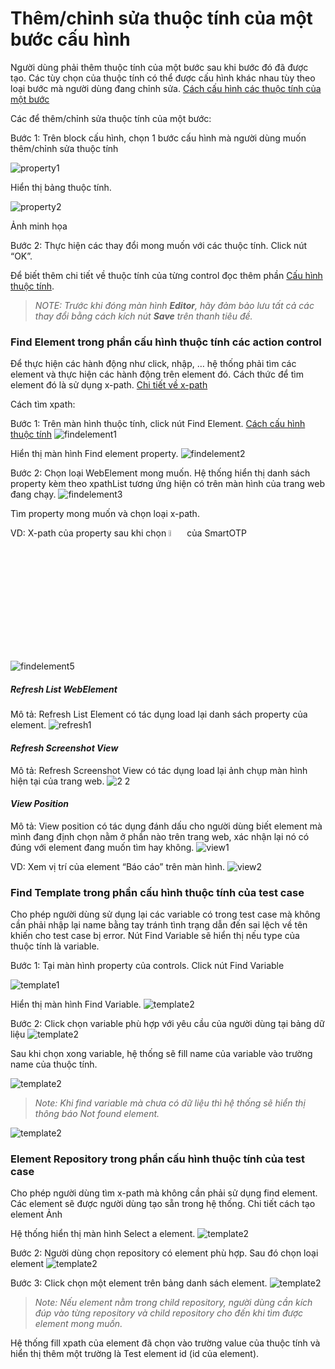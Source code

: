 # Thêm/chỉnh sửa thuộc tính của một bước cấu hình
Người dùng phải thêm thuộc tính của một bước sau khi bước đó đã được tạo. Các tùy chọn của thuộc tính có thể được cấu hình khác nhau tùy theo loại bước mà người dùng đang chỉnh sửa.  [Cách cấu hình các thuộc tính của một bước](https://github.com/quynh-dn/QA-Platform/blob/main/1.3.1%20action.md)

Các để thêm/chỉnh sửa thuộc tính của một bước:

Bước 1: Trên block cấu hình, chọn 1 bước cấu hình mà người dùng muốn thêm/chỉnh sửa thuộc tính 

![property1](https://user-images.githubusercontent.com/105435351/197674399-e25f2ca2-8257-4b1c-b1d8-09c48b224e6c.png)

Hiển thị bảng thuộc tính. 

![property2](https://user-images.githubusercontent.com/105435351/197674655-a459a85a-f63b-4a8f-a1d0-712f93f3baaf.png)

Ảnh minh họa

Bước 2: Thực hiện các thay đổi mong muốn với các thuộc tính. Click nút “OK”.

Để biết thêm chi tiết về thuộc tính của từng control đọc thêm phần [Cấu hình thuộc tính](https://github.com/quynh-dn/QA-Platform/blob/main/1.4.1%20Cau%20hinh%20cac%20buoc%20thuoc%20tinh.md).

> *NOTE: Trước khi đóng màn hình **Editor**, hãy đảm bảo lưu tất cả các thay đổi bằng cách kích nút **Save** trên thanh tiêu đề.*

### Find Element trong phần cấu hình thuộc tính các action control

Để thực hiện các hành động như click, nhập, … hệ thống phải tìm các element và thực hiện các hành động trên element đó. Cách thức để tìm element đó là sử dụng x-path. 
[Chi tiết về x-path](https://github.com/quynh-dn/QA-Platform/blob/main/9.3%20Gi%E1%BB%9Bi%20thi%E1%BB%87u%20v%E1%BB%81%20X-Path%20(XML%20Path%20Language).md)

Cách tìm xpath:

Bước 1:	Trên màn hình thuộc tính, click nút Find Element. [Cách cấu hình thuộc tính](https://github.com/quynh-dn/QA-Platform/blob/main/1.4.1%20Cau%20hinh%20cac%20buoc%20thuoc%20tinh.md)
![findelement1](https://user-images.githubusercontent.com/105435351/197676376-4091369b-9129-400d-83cc-0661218aec21.png)

Hiển thị màn hình Find element property.
![findelement2](https://user-images.githubusercontent.com/105435351/197676650-e092e948-2079-4383-82da-6868cbe6b57b.png)

Bước 2: Chọn loại WebElement mong muốn. Hệ thống hiển thị danh sách property kèm theo xpathList tương ứng hiện có trên màn hình của trang web đang chạy.
![findelement3](https://user-images.githubusercontent.com/105435351/197676803-84c55607-c8fd-46b1-96f2-f9ee7b93f010.png)

Tìm property mong muốn và chọn loại x-path.

VD: X-path của property sau khi chọn <img src="https://user-images.githubusercontent.com/105435351/197676964-17712010-f58c-403c-bac3-c7b5216c63a4.png" width="5%" /> của SmartOTP

![findelement5](https://user-images.githubusercontent.com/105435351/197677139-26e389ef-7005-473a-ae0c-c446b91b5af5.png)


##### _Refresh List WebElement_
Mô tả: Refresh List Element có tác dụng load lại danh sách property của element.
![refresh1](https://user-images.githubusercontent.com/105435351/197677673-7e5f6185-27e1-4f4e-ba59-8353522833a8.png)

#### _Refresh Screenshot View_
Mô tả: Refresh Screenshot View có tác dụng load lại ảnh chụp màn hình hiện tại của trang web.
![2 2](https://user-images.githubusercontent.com/105435351/197678284-a0e19692-e39b-4a94-a3fa-19df7da9ac11.png)

#### _View Position_
Mô tả: View position có tác dụng đánh dấu cho người dùng biết element mà mình đang định chọn nằm ở phần nào trên trang web, xác nhận lại nó có đúng với element đang muốn tìm hay không.
![view1](https://user-images.githubusercontent.com/105435351/197678773-e3bd6ebc-e8a8-4211-9dd5-4ab040239471.png)

VD: Xem vị trí của element “Báo cáo” trên màn hình.
![view2](https://user-images.githubusercontent.com/105435351/197678779-f85e9d8d-14ae-44e3-a7c4-e3e28ed86ab2.png)

### Find Template trong phần cấu hình thuộc tính của test case

Cho phép người dùng sử dụng lại các variable có trong test case mà không cần phải nhập lại name bằng tay tránh tình trạng dẫn đến sai lệch về tên khiến cho test case bị error. Nút Find Variable sẽ hiển thị nếu type của thuộc tính là variable.

Bước 1: Tại màn hình property của controls. Click nút Find Variable

![template1](https://user-images.githubusercontent.com/105435351/197679362-321366c2-8a51-4217-b004-3c31f5cc4b03.png)

Hiển thị màn hình Find Variable.
![template2](https://user-images.githubusercontent.com/105435351/197679784-1d553ad8-9091-4a33-aca8-5e39b56163d1.png)

Bước 2: Click chọn variable phù hợp với yêu cầu của người dùng tại bảng dữ liệu
![template2](https://user-images.githubusercontent.com/105435351/197679784-1d553ad8-9091-4a33-aca8-5e39b56163d1.png)

Sau khi chọn xong variable, hệ thống sẽ fill name của variable vào trường name của thuộc tính.

![template2](https://user-images.githubusercontent.com/105435351/197679784-1d553ad8-9091-4a33-aca8-5e39b56163d1.png)

> *Note: Khi find variable mà chưa có dữ liệu thì hệ thống sẽ hiển thị thông báo Not found element.*

![template2](https://user-images.githubusercontent.com/105435351/197679784-1d553ad8-9091-4a33-aca8-5e39b56163d1.png)

### Element Repository trong phần cấu hình thuộc tính của test case

Cho phép người dùng tìm x-path mà không cần phải sử dụng find element. Các element sẽ được người dùng tạo sẵn trong hệ thống. Chi tiết cách tạo element
Ảnh

Hệ thống hiển thị màn hình Select a element.
![template2](https://user-images.githubusercontent.com/105435351/197679784-1d553ad8-9091-4a33-aca8-5e39b56163d1.png)

Bước 2:  Người dùng chọn repository có element phù hợp. Sau đó chọn loại element
![template2](https://user-images.githubusercontent.com/105435351/197679784-1d553ad8-9091-4a33-aca8-5e39b56163d1.png)

Bước 3: Click chọn một element trên bảng danh sách element.
![template2](https://user-images.githubusercontent.com/105435351/197679784-1d553ad8-9091-4a33-aca8-5e39b56163d1.png)

> *Note: Nếu element nằm trong child repository, người dùng cần kích đúp vào từng repository và child repository cho đến khi tìm được element mong muốn.*

Hệ thống fill xpath của element đã chọn vào trường value của thuộc tính và hiển thị thêm một trường là Test element id (id của element).

